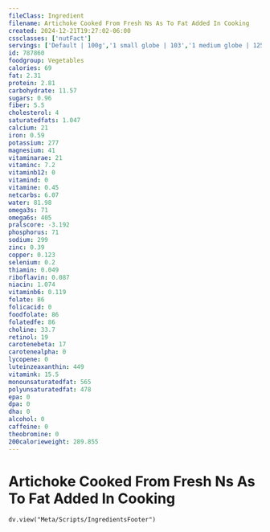 ```yaml
---
fileClass: Ingredient
filename: Artichoke Cooked From Fresh Ns As To Fat Added In Cooking
created: 2024-12-21T19:27:02-06:00
cssclasses: ['nutFact']
servings: ['Default | 100g','1 small globe | 103','1 medium globe | 125','1 large globe | 157','1 cup, hearts | 173','1 heart | 28']
id: 787860
foodgroup: Vegetables
calories: 69
fat: 2.31
protein: 2.81
carbohydrate: 11.57
sugars: 0.96
fiber: 5.5
cholesterol: 4
saturatedfats: 1.047
calcium: 21
iron: 0.59
potassium: 277
magnesium: 41
vitaminarae: 21
vitaminc: 7.2
vitaminb12: 0
vitamind: 0
vitamine: 0.45
netcarbs: 6.07
water: 81.98
omega3s: 71
omega6s: 405
pralscore: -3.192
phosphorus: 71
sodium: 299
zinc: 0.39
copper: 0.123
selenium: 0.2
thiamin: 0.049
riboflavin: 0.087
niacin: 1.074
vitaminb6: 0.119
folate: 86
folicacid: 0
foodfolate: 86
folatedfe: 86
choline: 33.7
retinol: 19
carotenebeta: 17
carotenealpha: 0
lycopene: 0
luteinzeaxanthin: 449
vitamink: 15.5
monounsaturatedfat: 565
polyunsaturatedfat: 478
epa: 0
dpa: 0
dha: 0
alcohol: 0
caffeine: 0
theobromine: 0
200calorieweight: 289.855
---
```


# Artichoke Cooked From Fresh Ns As To Fat Added In Cooking

```dataviewjs
dv.view("Meta/Scripts/IngredientsFooter")
```